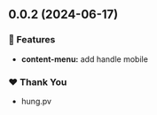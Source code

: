## 0.0.2 (2024-06-17)

### 🚀 Features

- **content-menu:** add handle mobile

### ❤️ Thank You

- hung.pv

